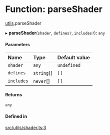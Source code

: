 # Function: parseShader

[utils](../modules/utils.md).parseShader

▸ **parseShader**(`shader`, `defines?`, `includes?`): `any`

#### Parameters

| Name | Type | Default value |
| :------ | :------ | :------ |
| `shader` | `any` | `undefined` |
| `defines` | `string`[] | `[]` |
| `includes` | `never`[] | `[]` |

#### Returns

`any`

#### Defined in

[src/utils/shader.ts:3](https://github.com/sakitam-gis/vis-engine/blob/master/src/utils/shader.ts#L3)
